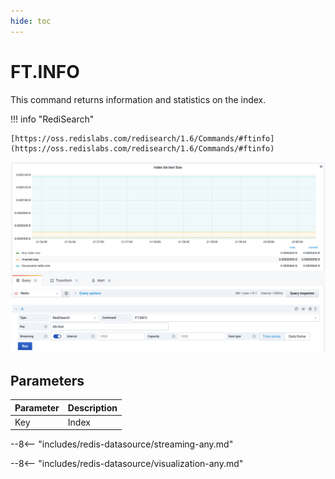 ```yaml
---
hide: toc
---
```


# FT.INFO

This command returns information and statistics on the index.

!!! info "RediSearch"

    [https://oss.redislabs.com/redisearch/1.6/Commands/#ftinfo](https://oss.redislabs.com/redisearch/1.6/Commands/#ftinfo)

![FT.INFO](../../images/redis-datasource/commands/ft-info.png)

## Parameters

| Parameter | Description |
| --------- | ----------- |
| Key       | Index       |

--8<-- "includes/redis-datasource/streaming-any.md"

--8<-- "includes/redis-datasource/visualization-any.md"
